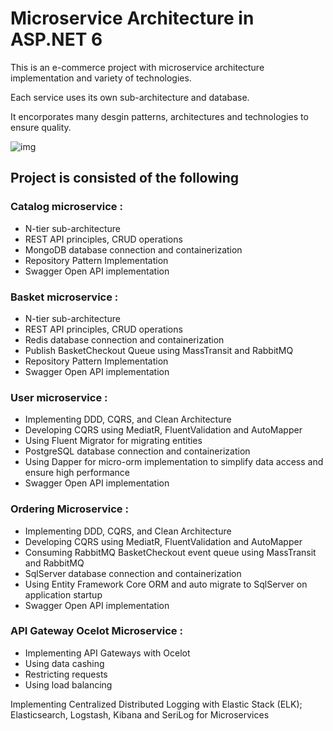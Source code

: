 
# Microservice Architecture in ASP.NET 6



This is an e-commerce project with microservice architecture implementation and variety of technologies.

Each service uses its own sub-architecture and database.

It encorporates many desgin patterns, architectures and technologies to ensure quality.


![img](https://user-images.githubusercontent.com/45321513/192594683-70e5ea72-5fc3-46ab-bc66-2e7cbb51caad.jpeg)

## Project is consisted of the following

### Catalog microservice :
- N-tier sub-architecture
- REST API principles, CRUD operations
- MongoDB database connection and containerization
- Repository Pattern Implementation
- Swagger Open API implementation

### Basket microservice :
- N-tier sub-architecture
- REST API principles, CRUD operations
- Redis database connection and containerization
- Publish BasketCheckout Queue using MassTransit and RabbitMQ
- Repository Pattern Implementation
- Swagger Open API implementation

### User microservice :
- Implementing DDD, CQRS, and Clean Architecture
- Developing CQRS using MediatR, FluentValidation and AutoMapper
- Using Fluent Migrator for migrating entities
- PostgreSQL database connection and containerization
- Using Dapper for micro-orm implementation to simplify data access and ensure high performance
- Swagger Open API implementation

### Ordering Microservice :
- Implementing DDD, CQRS, and Clean Architecture
- Developing CQRS using MediatR, FluentValidation and AutoMapper
- Consuming RabbitMQ BasketCheckout event queue using MassTransit and RabbitMQ 
- SqlServer database connection and containerization
- Using Entity Framework Core ORM and auto migrate to SqlServer on application startup
- Swagger Open API implementation

### API Gateway Ocelot Microservice :
- Implementing API Gateways with Ocelot
- Using data cashing 
- Restricting requests
- Using load balancing

Implementing Centralized Distributed Logging with Elastic Stack (ELK); Elasticsearch, Logstash, Kibana and SeriLog for Microservices
